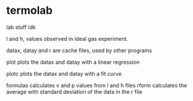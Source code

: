 # termolab
lab stuff idk

l and h, values observed in ideal gas experiment.

datax, datay and  r are cache files, used by other programs

plot plots the datax and datay with a linear regression

plotc plots the datax and datay with a fit curve

formulas calculates v and p values from l and h files
rform calculates the average with standard deviation of the data in the r file
